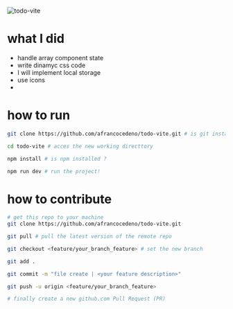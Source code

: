 ![todo-vite](https://github.com/afrancocedeno/todo-vite/assets/69823997/993b479d-23e4-4dc6-b34e-4f38c8feade8)

# what I did
- handle array component state
- write dinamyc css code
- I will implement local storage
- use icons
- 

# how to run
```bash
git clone https://github.com/afrancocedeno/todo-vite.git # is git installed?

cd todo-vite # acces the new working directtory

npm install # is npm installed ?

npm run dev # run the project!
```

# how to contribute
```bash
# get this repo to your machine
git clone https://github.com/afrancocedeno/todo-vite.git

git pull # pull the latest version of the remote repo

git checkout <feature/your_branch_feature> # set the new branch

git add .

git commit -m "file create | <your feature description>"

git push -u origin <feature/your_branch_feature>

# finally create a new github.com Pull Request (PR)
```
